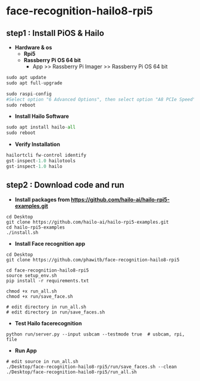 # face-recognition-hailo8-rpi5
## step1 : Install PiOS & Hailo
- **Hardware & os**
    - **Rpi5**
    - **Rassberry Pi OS 64 bit**
        - App >> Rassberry Pi Imager >> Rassberry Pi OS 64 bit

```python
sudo apt update
sudo apt full-upgrade

sudo raspi-config
#Select option "6 Advanced Options", then select option "A8 PCIe Speed". Choose "Yes" to enable PCIe Gen 3 mode. Click "Finish" to exit.
sudo reboot
```

- **Install Hailo Software**

```python
sudo apt install hailo-all
sudo reboot
```

- **Verify Installation**

```python
hailortcli fw-control identify
gst-inspect-1.0 hailotools
gst-inspect-1.0 hailo
```

## step2 : Download code and run
- **Install packages from https://github.com/hailo-ai/hailo-rpi5-examples.git**
```
cd Desktop
git clone https://github.com/hailo-ai/hailo-rpi5-examples.git
cd hailo-rpi5-examples
./install.sh
```
- **Install Face recognition app**
```
cd Desktop
git clone https://github.com/phawitb/face-recognition-hailo8-rpi5

cd face-recognition-hailo8-rpi5
source setup_env.sh
pip install -r requirements.txt

chmod +x run_all.sh
chmod +x run/save_face.sh

# edit directory in run_all.sh
# edit directory in run/save_faces.sh
```
- **Test Hailo facerecognition**
```
python run/server.py --input usbcam --testmode true  # usbcam, rpi, file
```
- **Run App**
```
# edit source in run_all.sh
./Desktop/face-recognition-hailo8-rpi5/run/save_faces.sh --clean
./Desktop/face-recognition-hailo8-rpi5/run_all.sh
```




